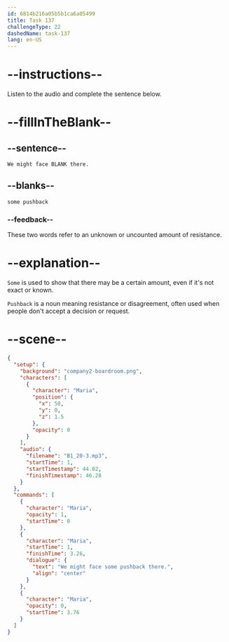 ```yaml
---
id: 6814b216a05b5b1ca6a05499
title: Task 137
challengeType: 22
dashedName: task-137
lang: en-US
---
```


<!-- (Audio) Maria: We might face some pushback there. -->

# --instructions--

Listen to the audio and complete the sentence below.

# --fillInTheBlank--

## --sentence--

`We might face BLANK there.`

## --blanks--

`some pushback`

### --feedback--

These two words refer to an unknown or uncounted amount of resistance.

# --explanation--

`Some` is used to show that there may be a certain amount, even if it's not exact or known.

`Pushback` is a noun meaning resistance or disagreement, often used when people don't accept a decision or request.

# --scene--

```json
{
  "setup": {
    "background": "company2-boardroom.png",
    "characters": [
      {
        "character": "Maria",
        "position": {
          "x": 50,
          "y": 0,
          "z": 1.5
        },
        "opacity": 0
      }
    ],
    "audio": {
      "filename": "B1_20-3.mp3",
      "startTime": 1,
      "startTimestamp": 44.02,
      "finishTimestamp": 46.28
    }
  },
  "commands": [
    {
      "character": "Maria",
      "opacity": 1,
      "startTime": 0
    },
    {
      "character": "Maria",
      "startTime": 1,
      "finishTime": 3.26,
      "dialogue": {
        "text": "We might face some pushback there.",
        "align": "center"
      }
    },
    {
      "character": "Maria",
      "opacity": 0,
      "startTime": 3.76
    }
  ]
}
```
